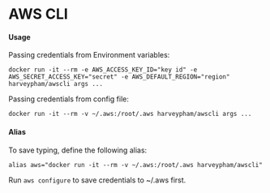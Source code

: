 # AWS CLI

#### Usage

Passing credentials from Environment variables:

`docker run -it --rm -e AWS_ACCESS_KEY_ID="key id" -e AWS_SECRET_ACCESS_KEY="secret" -e AWS_DEFAULT_REGION="region" harveypham/awscli args ...`

Passing credentials from config file:

`docker run -it --rm -v ~/.aws:/root/.aws harveypham/awscli args ...`

#### Alias

To save typing, define the following alias:

`alias aws="docker run -it --rm -v ~/.aws:/root/.aws harveypham/awscli"`

Run `aws configure` to save credentials to ~/.aws first.